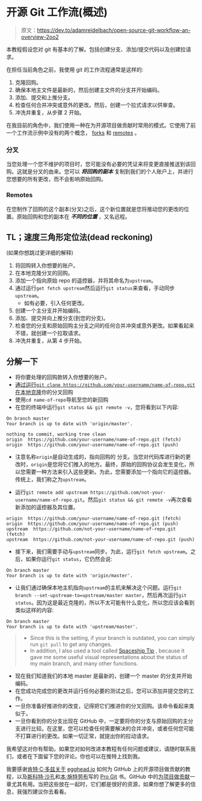 # 开源 Git 工作流(概述)

> 原文：<https://dev.to/adamreidelbach/open-source-git-workflow-an-overview-2oo2>

本教程假设您对 git 有基本的了解。包括创建分支、添加/提交代码以及创建拉请求。

在担任当前角色之前，我使用 git 的工作流程通常是这样的:

1.  克隆回购。
2.  确保本地主文件是最新的，然后创建主文件的分支并开始编码。
3.  添加、提交和上推分支。
4.  检查任何合并冲突或意外的更改。然后，创建一个拉式请求以供审查。
5.  冲洗并重复，从步骤 2 开始。

在我目前的角色中，我们使用一种在为开源项目做贡献时常用的模式。它使用了前一个工作流示例中没有的两个概念， [forks](https://help.github.com/en/articles/fork-a-repo) 和 [remotes](https://git-scm.com/book/en/v2/Git-Basics-Working-with-Remotes) 。

### 分叉

当您处理一个您不维护的项目时，您可能没有必要的凭证来将变更直接推送到该回购。这就是分叉的由来。您可以 ***将回购的副本*** 复制到我们的个人账户上，并进行您想要的所有更改，而不会影响原始回购。

### Remotes

在您制作了回购的这个副本(分叉)之后，这个新位置就是您将推动您的更改的位置。原始回购和您的副本在 ***不同的位置*** ，又名远程。

## TL；速度三角形定位法(dead reckoning)

(如果你想跳过更详细的解释)

1.  将回购转入你想要的账户。
2.  在本地克隆分叉的回购。
3.  添加一个指向原始 repo 的遥控器，并将其命名为`upstream`。
4.  通过运行`get fetch upstream`然后运行`git status`来查看，手动同步`upstream`。
    *   如有必要，引入任何更改。
5.  创建一个主分支并开始编码。
6.  添加、提交并向上推分支(到您的分支)。
7.  检查您的分支和原始回购主分支之间的任何合并冲突或意外更改。如果看起来不错，就创建一个拉取请求。
8.  冲洗并重复，从第 4 步开始。

## 分解一下

*   将你要处理的回购款转入你想要的账户。
*   [通过运行`git clone https://github.com/your-username/name-of-repo.git`在本地克隆](https://help.github.com/en/articles/cloning-a-repository)你的分叉回购
*   使用`cd name-of-repo`导航至您的新回购
*   在您的终端中运行`git status && git remote -v`，您将看到以下内容:

```
On branch master
Your branch is up to date with 'origin/master'.

nothing to commit, working tree clean
origin  https://github.com/your-username/name-of-repo.git (fetch)
origin  https://github.com/your-username/name-of-repo.git (push) 
```

*   注意名称`origin`是自动生成的，指向回购的
    分支。当您对代码库进行新的更改时，`origin`是您将它们推入的地方。最终，原始的回购协议会发生变化，所以您需要一种方法来引入这些更新。为此，您需要添加一个指向它的遥控器。传统上，我们称之为`upstream`。

*   运行`git remote add upstream https://github.com/not-your-username/name-of-repo.git`。然后`git status && git remote -v`再次查看新添加的遥控器及其位置。

```
origin  https://github.com/your-username/name-of-repo.git (fetch)
origin  https://github.com/your-username/name-of-repo.git (push)
upstream  https://github.com/not-your-username/name-of-repo.git (fetch)
upstream  https://github.com/not-your-username/name-of-repo.git (push) 
```

*   接下来，我们需要手动与`upstream`同步。为此，运行`git fetch upstream`。之后，如果你运行`git status`，它仍然会说:

```
On branch master
Your branch is up to date with 'origin/master'. 
```

*   让我们通过确保本地主机指向`upstream`的主机来解决这个问题。运行`git branch --set-upstream-to=upstream/master master`，然后再次运行`git status`。因为这是最近克隆的，所以不太可能有什么变化，所以您应该会看到类似这样的内容:

```
On branch master
Your branch is up to date with 'upstream/master'. 
```

> *   Since this is the setting, if your branch is outdated, you can simply run `git pull` to get any changes.
> *   In addition, I also used a tool called [Spaceship Tip](https://github.com/denysdovhan/spaceship-prompt) , because it gave me some useful visual representations about the status of my main branch, and many other functions.

*   现在我们知道我们的本地 master 是最新的，创建一个 master 的分支并开始编码。
*   在您成功完成您的更改并运行任何必要的测试之后，您可以添加并提交您的工作。
*   一旦你准备好推进你的改变，记得把它们推进你的分叉回购。该命令看起来类似于。
*   一旦你看到你的分支出现在 GitHub 中，一定要将你的分支与原始回购的主分支进行比较。在这里，您可以检查任何需要解决的合并冲突，或者任何您可能不打算进行的更改。如果一切正常，就提出你的拉动请求。

我希望这对你有帮助。如果您对如何改进本教程有任何问题或建议，请随时联系我们，或者在下面留下您的评论。你也可以在推特上找到我。

我要感谢[肯特·C·多兹关于](https://twitter.com/kentcdodds/) [egghead.io](https://egghead.io/) 如何为 GitHub 上的开源项目做贡献的教程，以及[斯科特·沙孔](https://twitter.com/chacon)和[本·施特劳布](https://twitter.com/benstraub)写的 [Pro Git](https://git-scm.com/book/en/v2) 书。GitHub 中的[为项目做贡献](https://git-scm.com/book/en/v2/GitHub-Contributing-to-a-Project)一章尤其有用。当把这些放在一起时，它们都是很好的资源，如果你想了解更多的信息，我强烈建议你去看看。